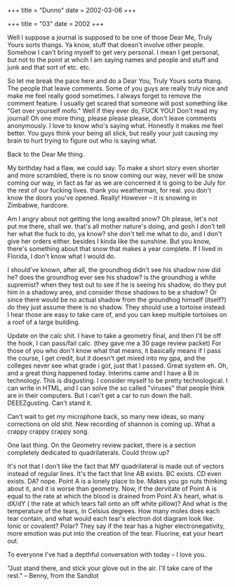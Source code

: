 +++
title = "Dunno"
date = 2002-03-06
+++

+++
title = "03"
date = 2002
+++

Well I suppose a journal is supposed to be one of those Dear Me, Truly Yours sorts thangs. Ya know, stuff that doesn't involve other people. Somehow I can't bring myself to get very personal. I mean I get personal, but not to the point at whcih I am saying names and people and stuff and junk and that sort of etc. etc.

So let me break the pace here and do a Dear You, Truly Yours sorta thang. The people that leave comments. Some of you guys are really truly nice and make me feel really good sometimes. I always forget to remove the comment feature. I usually get scared that someone will post something like "Get over yourself mofo." Well if they ever do, FUCK YOU! Don't read my journal! Oh one more thing, please please please, don't leave comments anonymously. I love to know who's saying what. Honestly it makes me feel better. You guys think your being all slick, but really your just causing my brain to hurt trying to figure out who is saying what.

Back to the Dear Me thing.

My birthday had a flaw, we could say. To make a short story even shorter and more scrambled, there is no snow coming our way, never will be snow coming our way, in fact as far as we are concerned it is going to be July for the rest of our fucking lives. thank you weatherman, for real. you don't know the doors you've opened. Really! However &#8211; it is snowing in Zimbabwe, hardcore.

Am I angry about not getting the long awaited snow? Oh please, let's not put me there, shall we. that's all mother nature's doing, and gosh I don't tell her what the fuck to do, ya know? she don't tell me what to do, and I don't give her orders either. besides I kinda like the sunshine. But you know, there's something about that snow that makes a year complete. If I lived in Florida, I don't know what I would do.

I should've known, after all, the groundhog didn't see his shadow now did he? does the groundhog ever see his shadow? is the groundhog a white supremist? when they test out to see if he is seeing his shadow, do they put him in a shadowy area, and consider those shadows to be a shadow? Or since there would be no actual shadow from the groundhog himself (itself?) do they just assume there is no shadow. They should use a tortoise instead. I hear those are easy to take care of, and you can keep multiple tortoises on a roof of a large building.

Update on the calc shit. I have to take a geometry final, and then I'll be off the hook, I can pass/fail calc. (they gave me a 30 page review packet) For those of you who don't know what that means, it basically means if I pass the course, I get credit, but it doesn't get mixed into my gpa, and the colleges never see what grade i got, just that I passed. Great system eh. Oh, and a great thing happened today. Interims came and I have a B in technology. This is disgusting. I consider myself to be pretty technological. I can write in HTML, and I can solve the so called "viruses" that people think are in their computers. But I can't get a car to run down the hall. DEEEZgusting. Can't stand it.

Can't wait to get my microphone back, so many new ideas, so many corrections on old shit. New recording of shannon is coming up. What a crappy crappy crappy song.

One last thing. On the Geometry review packet, there is a section completely dedicated to quadrilaterals. Could throw up?

It's not that I don't like the fact that MY quadrilateral is made out of vectors instead of regular lines. It's the fact that line AB exists. BC exists. CD even exists. DA? nope. Point A is a lonely place to be. Makes you go nuts thinking about it, and it is worse than geometry. Now, if the dervitate of Point A is equal to the rate at which the blood is drained from Point A's heart, what is dX/dY ( the rate at which tears fall onto an off white pillow)? And what is the temperature of the tears, in Celsius degrees. How many moles does each tear contain, and what would each tear's electron dot diagram look like. Ionic or covalent? Polar? They say if the tear has a higher electronegativity, more emotion was put into the creation of the tear. Fluorine, eat your heart out.

To everyone I've had a depthful conversation with today &#8211; I love you.

"Just stand there, and stick your glove out in the air. I'll take care of the rest." &#8211; Benny, from the Sandlot